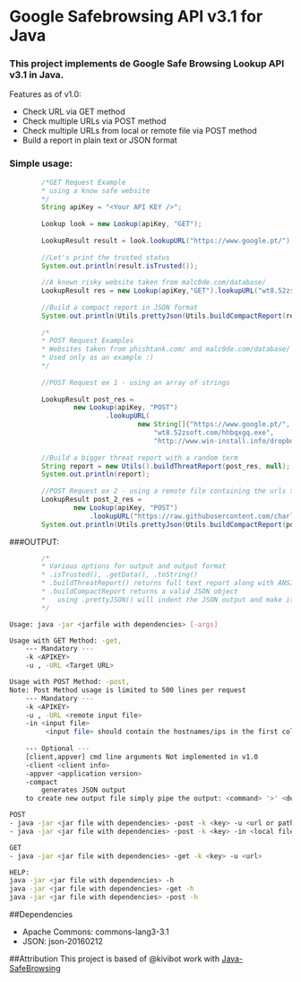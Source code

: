 # Google Safebrowsing API v3.1 for Java

### This project implements de Google Safe Browsing Lookup API v3.1 in Java.

Features as of v1.0:
  - Check URL via GET method
  - Check multiple URLs via POST method
  - Check multiple URLs from local or remote file via POST method
  - Build a report in plain text or JSON format
  
### Simple usage:

```java
        /*GET Request Example
        * using a know safe website
        */
        String apiKey = "<Your API KEY />";
        
        Lookup look = new Lookup(apiKey, "GET");
        
        LookupResult result = look.lookupURL("https://www.google.pt/");
        
        //Let's print the trusted status 
        System.out.println(result.isTrusted());
        
        //A known risky website taken from malc0de.com/database/
        LookupResult res = new Lookup(apiKey,"GET").lookupURL("wt8.52zsoft.com/hhbqxgq.exe");
        
        //Build a compact report in JSON format
        System.out.println(Utils.prettyJson(Utils.buildCompactReport(res)));
        
        /*
        * POST Request Examples
        * Websites taken from phishtank.com/ and malc0de.com/database/
        * Used only as an example :) 
        */
        
        //POST Request ex 1 - using an array of strings
        
        LookupResult post_res = 
                new Lookup(apiKey, "POST")
                        .lookupURL(
                                new String[]{"https://www.google.pt/",
                                    "wt8.52zsoft.com/hhbqxgq.exe",
                                    "http://www.win-install.info/dropbox/"});
        
        //Build a bigger threat report with a random term
        String report = new Utils().buildThreatReport(post_res, null);
        System.out.println(report);
        
        //POST Request ex 2 - using a remote file containing the urls to be checked
        LookupResult post_2_res = 
                new Lookup(apiKey, "POST")
                    .lookupURL("https://raw.githubusercontent.com/charlieIT/java-googlesafebrowsing/master/test_urls.txt");
        System.out.println(Utils.prettyJson(Utils.buildCompactReport(post_2_res)));
```
###OUTPUT:
```java
        /*
        * Various options for output and output format
        * .isTrusted(), .getData(), .toString() 
        * .buildThreatReport() returns full text report along with ANSI colors and indentation
        * .buildCompactReport returns a valid JSON object
        *   using .prettyJSON() will indent the JSON output and make it visually pleasant
        */
```
```bash
Usage: java -jar <jarfile with dependencies> [-args]

Usage with GET Method: -get,
	--- Mandatory ---
	-k <APIKEY>
	-u , -URL <Target URL>

Usage with POST Method: -post,
Note: Post Method usage is limited to 500 lines per request
	--- Mandatory ---
	-k <APIKEY>
	-u , -URL <remote input file>
	-in <input file>
		 <input file> should contain the hostnames/ips in the first column
		 
	--- Optional ---
	[client,appver] cmd line arguments Not implemented in v1.0
	-client <client info>
	-appver <application version>
	-compact
		generates JSON output
	to create new output file simply pipe the output: <command> '>' <destination file>
```
```bash
POST
- java -jar <jar file with dependencies> -post -k <key> -u <url or path to remote file>
- java -jar <jar file with dependencies> -post -k <key> -in <local file>

GET
- java -jar <jar file with dependencies> -get -k <key> -u <url>

HELP:
java -jar <jar file with dependencies> -h
java -jar <jar file with dependencies> -get -h
java -jar <jar file with dependencies> -post -h
```
##Dependencies
- Apache Commons: commons-lang3-3.1
- JSON: json-20160212

##Attribution
This project is based of @kivibot work with [Java-SafeBrowsing](https://github.com/kivibot/Java-SafeBrowsing)
